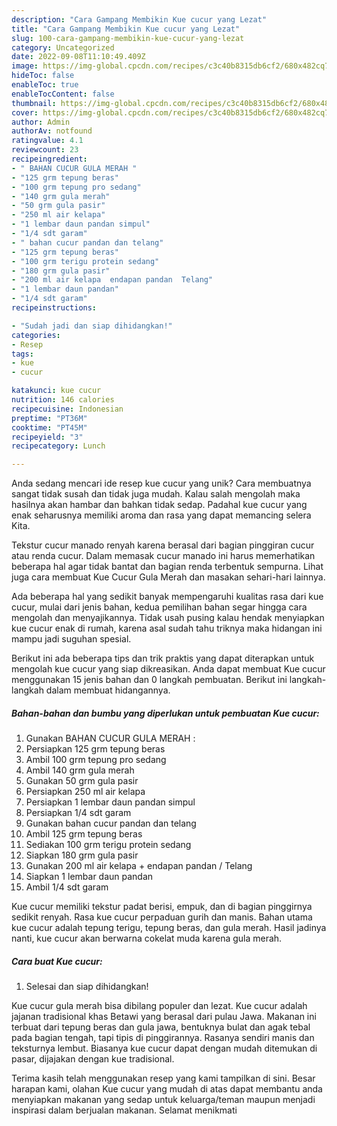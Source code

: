 ```yaml
---
description: "Cara Gampang Membikin Kue cucur yang Lezat"
title: "Cara Gampang Membikin Kue cucur yang Lezat"
slug: 100-cara-gampang-membikin-kue-cucur-yang-lezat
category: Uncategorized
date: 2022-09-08T11:10:49.409Z
image: https://img-global.cpcdn.com/recipes/c3c40b8315db6cf2/680x482cq70/kue-cucur-foto-resep-utama.jpg
hideToc: false
enableToc: true
enableTocContent: false
thumbnail: https://img-global.cpcdn.com/recipes/c3c40b8315db6cf2/680x482cq70/kue-cucur-foto-resep-utama.jpg
cover: https://img-global.cpcdn.com/recipes/c3c40b8315db6cf2/680x482cq70/kue-cucur-foto-resep-utama.jpg
author: Admin
authorAv: notfound
ratingvalue: 4.1
reviewcount: 23
recipeingredient:
- " BAHAN CUCUR GULA MERAH "
- "125 grm tepung beras"
- "100 grm tepung pro sedang"
- "140 grm gula merah"
- "50 grm gula pasir"
- "250 ml air kelapa"
- "1 lembar daun pandan simpul"
- "1/4 sdt garam"
- " bahan cucur pandan dan telang"
- "125 grm tepung beras"
- "100 grm terigu protein sedang"
- "180 grm gula pasir"
- "200 ml air kelapa  endapan pandan  Telang"
- "1 lembar daun pandan"
- "1/4 sdt garam"
recipeinstructions:

- "Sudah jadi dan siap dihidangkan!"
categories:
- Resep
tags:
- kue
- cucur

katakunci: kue cucur 
nutrition: 146 calories
recipecuisine: Indonesian
preptime: "PT36M"
cooktime: "PT45M"
recipeyield: "3"
recipecategory: Lunch

---
```





Anda sedang mencari ide resep kue cucur yang unik? Cara membuatnya sangat tidak susah dan tidak juga mudah. Kalau salah mengolah maka hasilnya akan hambar dan bahkan tidak sedap. Padahal kue cucur yang enak seharusnya memiliki aroma dan rasa yang dapat memancing selera Kita.





Tekstur cucur manado renyah karena berasal dari bagian pinggiran cucur atau renda cucur. Dalam memasak cucur manado ini harus memerhatikan beberapa hal agar tidak bantat dan bagian renda terbentuk sempurna. Lihat juga cara membuat Kue Cucur Gula Merah dan masakan sehari-hari lainnya.

Ada beberapa hal yang sedikit banyak mempengaruhi kualitas rasa dari kue cucur, mulai dari jenis bahan, kedua pemilihan bahan segar hingga cara mengolah dan menyajikannya. Tidak usah pusing kalau hendak menyiapkan kue cucur enak di rumah, karena asal sudah tahu triknya maka hidangan ini mampu jadi suguhan spesial.






Berikut ini ada beberapa tips dan trik praktis yang dapat diterapkan untuk mengolah kue cucur yang siap dikreasikan. Anda dapat membuat Kue cucur menggunakan 15 jenis bahan dan 0 langkah pembuatan. Berikut ini langkah-langkah dalam membuat hidangannya.

<!--inarticleads1-->

##### Bahan-bahan dan bumbu yang diperlukan untuk pembuatan Kue cucur:

1. Gunakan  BAHAN CUCUR GULA MERAH :
1. Persiapkan 125 grm tepung beras
1. Ambil 100 grm tepung pro sedang
1. Ambil 140 grm gula merah
1. Gunakan 50 grm gula pasir
1. Persiapkan 250 ml air kelapa
1. Persiapkan 1 lembar daun pandan simpul
1. Persiapkan 1/4 sdt garam
1. Gunakan  bahan cucur pandan dan telang
1. Ambil 125 grm tepung beras
1. Sediakan 100 grm terigu protein sedang
1. Siapkan 180 grm gula pasir
1. Gunakan 200 ml air kelapa + endapan pandan / Telang
1. Siapkan 1 lembar daun pandan
1. Ambil 1/4 sdt garam


Kue cucur memiliki tekstur padat berisi, empuk, dan di bagian pinggirnya sedikit renyah. Rasa kue cucur perpaduan gurih dan manis. Bahan utama kue cucur adalah tepung terigu, tepung beras, dan gula merah. Hasil jadinya nanti, kue cucur akan berwarna cokelat muda karena gula merah. 

<!--inarticleads2-->

##### Cara buat Kue cucur:


1. Selesai dan siap dihidangkan!

Kue cucur gula merah bisa dibilang populer dan lezat. Kue cucur adalah jajanan tradisional khas Betawi yang berasal dari pulau Jawa. Makanan ini terbuat dari tepung beras dan gula jawa, bentuknya bulat dan agak tebal pada bagian tengah, tapi tipis di pinggirannya. Rasanya sendiri manis dan teksturnya lembut. Biasanya kue cucur dapat dengan mudah ditemukan di pasar, dijajakan dengan kue tradisional. 

Terima kasih telah menggunakan resep yang kami tampilkan di sini. Besar harapan kami, olahan Kue cucur yang mudah di atas dapat membantu anda menyiapkan makanan yang sedap untuk keluarga/teman maupun menjadi inspirasi dalam berjualan makanan. Selamat menikmati
